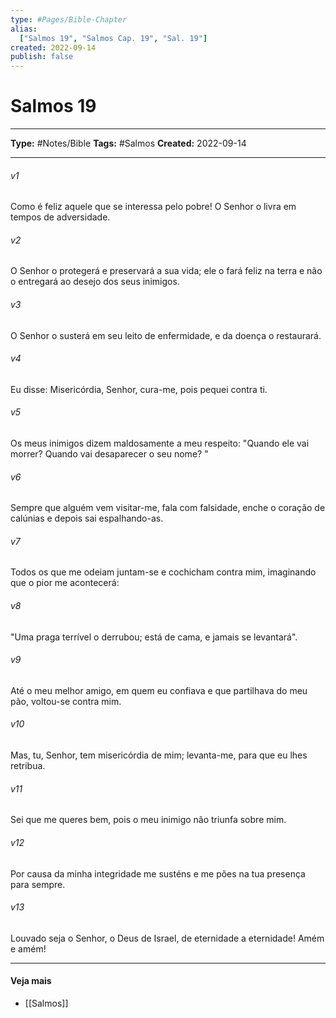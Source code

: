 ```yaml
---
type: #Pages/Bible-Chapter
alias:
  ["Salmos 19", "Salmos Cap. 19", "Sal. 19"]
created: 2022-09-14
publish: false
---
```


# Salmos 19

---

**Type:** #Notes/Bible
**Tags:** #Salmos
**Created:** 2022-09-14

---

###### v1
Como é feliz aquele que se interessa pelo pobre! O Senhor o livra em tempos de adversidade.
###### v2
O Senhor o protegerá e preservará a sua vida; ele o fará feliz na terra e não o entregará ao desejo dos seus inimigos.
###### v3
O Senhor o susterá em seu leito de enfermidade, e da doença o restaurará.
###### v4
Eu disse: Misericórdia, Senhor, cura-me, pois pequei contra ti.
###### v5
Os meus inimigos dizem maldosamente a meu respeito: "Quando ele vai morrer? Quando vai desaparecer o seu nome? "
###### v6
Sempre que alguém vem visitar-me, fala com falsidade, enche o coração de calúnias e depois sai espalhando-as.
###### v7
Todos os que me odeiam juntam-se e cochicham contra mim, imaginando que o pior me acontecerá:
###### v8
"Uma praga terrível o derrubou; está de cama, e jamais se levantará".
###### v9
Até o meu melhor amigo, em quem eu confiava e que partilhava do meu pão, voltou-se contra mim.
###### v10
Mas, tu, Senhor, tem misericórdia de mim; levanta-me, para que eu lhes retribua.
###### v11
Sei que me queres bem, pois o meu inimigo não triunfa sobre mim.
###### v12
Por causa da minha integridade me susténs e me pões na tua presença para sempre.
###### v13
Louvado seja o Senhor, o Deus de Israel, de eternidade a eternidade! Amém e amém!


---

#### Veja mais

- [[Salmos]]
